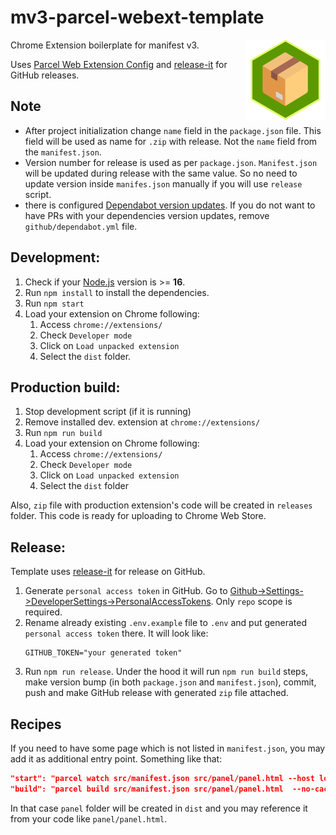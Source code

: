 # mv3-parcel-webext-template

Chrome Extension boilerplate for manifest v3.
<img align="right" width="128" src="src/images/icon256.png">

Uses [Parcel Web Extension Config](https://parceljs.org/recipes/web-extension/)
and [release-it](https://github.com/release-it/release-it) for GitHub releases.

## Note

- After project initialization change `name` field in the `package.json` file. This field will be used as name
  for `.zip` with release. Not the `name` field from the `manifest.json`.
- Version number for release is used as per `package.json`. `Manifest.json` will be updated during release with the same
  value. So no need to update version inside `manifes.json` manually if you will use `release` script.
- there is configured [Dependabot version updates](https://docs.github.com/en/code-security/dependabot/dependabot-version-updates/about-dependabot-version-updates). 
If you do not want to have PRs with your dependencies version updates, remove `github/dependabot.yml` file.

## Development:

1. Check if your [Node.js](https://nodejs.org/) version is >= **16**.
2. Run `npm install` to install the dependencies.
3. Run `npm start`
4. Load your extension on Chrome following:
    1. Access `chrome://extensions/`
    2. Check `Developer mode`
    3. Click on `Load unpacked extension`
    4. Select the `dist` folder.

## Production build:

1. Stop development script (if it is running)
2. Remove installed dev. extension at `chrome://extensions/`
3. Run `npm run build`
4. Load your extension on Chrome following:
    1. Access `chrome://extensions/`
    2. Check `Developer mode`
    3. Click on `Load unpacked extension`
    4. Select the `dist` folder

Also, `zip` file with production extension's code will be created in `releases` folder.
This code is ready for uploading to Chrome Web Store.

## Release:

Template uses [release-it](https://github.com/release-it/release-it) for release on GitHub.

1. Generate `personal access token` in GitHub. Go to
   [Github->Settings->DeveloperSettings->PersonalAccessTokens](https://github.com/settings/tokens/new?scopes=repo&description=release-it).
   Only `repo` scope is required.
2. Rename already existing `.env.example` file to `.env` and put generated `personal access token` there. It will look
   like:
    ```
    GITHUB_TOKEN="your generated token"
    ```
3. Run `npm run release`. Under the hood it will run `npm run build` steps, make version bump (in both `package.json`
   and `manifest.json`), commit, push and make GitHub release with generated `zip` file attached.

## Recipes

If you need to have some page which is not listed in `manifest.json`, you may add it as additional entry point.
Something like that:

```json
"start": "parcel watch src/manifest.json src/panel/panel.html --host localhost",
"build": "parcel build src/manifest.json src/panel/panel.html  --no-cache"
```

In that case `panel` folder will be created in `dist`
and you may reference it from your code like `panel/panel.html`.
